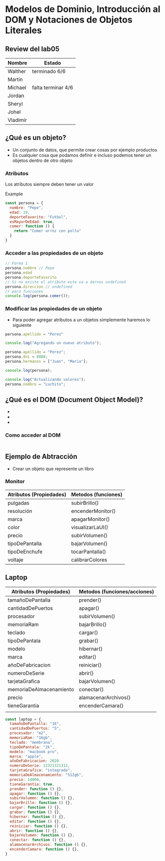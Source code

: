 # Modelos de Dominio, Introducción al DOM y Notaciones de Objetos Literales

## Review del lab05

| Nombre   | Estado             |
| -------- | ------------------ |
| Walther  | terminado 6/6      |
| Martin   |                    |
| Michael  | falta terminar 4/6 |
| Jordan   |                    |
| Sheryl   |                    |
| Johel    |                    |
| Vladimir |                    |

## ¿Qué es un objeto?

- Un conjunto de datos, que permite crear cosas por ejemplo productos
- Es cualquier cosa que podamos definir e incluso podemos tener un objetos dentro de otro objeto

### Atributos

Los atributos siempre deben tener un valor

Example

```js
const persona = {
  nombre: "Pepe",
  edad: 19,
  deporteFavorito: "Futbol",
  esMayorDeEdad: true,
  comer: function () {
    return "Comer arroz con pollo"
  }
}
```

### Acceder a las propiedades de un objeto

```js
// Forma 1
persona.nombre // Pepe
persona.edad
persona.deporteFavorito
// Si no existe el atributo este va a darnos undefined
persona.direccion // undefined
// para funciones
console.log(persona.comer());
```

### Modificar las propiedades de un objeto

- Para poder agregar atributos a un objetos simplemente haremos lo siguiente

```js
persona.apellido = "Perez"

console.log("Agregando un nuevo atributo");

persona.apellido = "Perez";
persona.dni = 8888;
persona.hermanos = ["Juan", "Maria"];

console.log(persona);

console.log("Actualizando valores");
persona.nombre = "Luchito";

```

## ¿Qué es el DOM (Document Object Model)?

-
-
-

### Como acceder al DOM

```js
```

## Ejemplo de Abtracción

- Crear un objeto que represente un libro

### Monitor

| Atributos (Propiedades) | Metodos (funciones) |
| ----------------------- | ------------------- |
| pulgadas                | subirBrillo()       |
| resolución              | encenderMonitor()   |
| marca                   | apagarMonitor()     |
| color                   | visualizarLaUI()    |
| precio                  | subirVolumen()      |
| tipoDePantalla          | bajarVolumen()      |
| tipoDeEnchufe           | tocarPantalla()     |
| voltaje                 | calibrarColores     |

## Laptop

| Atributos (Propiedades) | Metodos (funciones/acciones) |
| ----------------------- | ---------------------------- |
| tamañoDePantalla        | prender()                    |
| cantidadDePuertos       | apagar()                     |
| procesador              | subirVolumen()               |
| memoriaRam              | bajarBrillo()                |
| teclado                 | cargar()                     |
| tipoDePantala           | grabar()                     |
| modelo                  | hibernar()                   |
| marca                   | editar()                     |
| añoDeFabricacion        | reiniciar()                  |
| numeroDeSerie           | abrir()                      |
| tarjetaGrafica          | bajarVolumen()               |
| memoriaDeAlmacenamiento | conectar()                   |
| precio                  | alamacenarArchivos()         |
| tieneGarantia           | encenderCamara()             |
|                         |                              |

```js
const laptop = {
  tamañoDePantalla: "16",
  cantidadDePuertos: "5",
  procesador: "m2",
  memoriaRam: "16gb",
  teclado: "membrana",
  tipoDePantala: "2k",
  modelo: "macbook pro",
  marca: "apple",
  añoDeFabricacion: 2020
  numeroDeSerie: 12321321312,
  tarjetaGrafica: "integrada",
  memoriaDeAlmacenamiento: "512gb",
  precio: 14000,
  tieneGarantia: true,
  prender: function () {},
  apagar: function () {},
  subirVolumen: function () {},
  bajarBrillo: function () {},
  cargar: function () {},
  grabar: function () {},
  hibernar: function () {},
  editar: function () {},
  reiniciar: function () {},
  abrir: function () {},
  bajarVolumen: function () {},
  conectar: function () {},
  alamacenarArchivos: function () {},
  encenderCamara: function () {},
}
